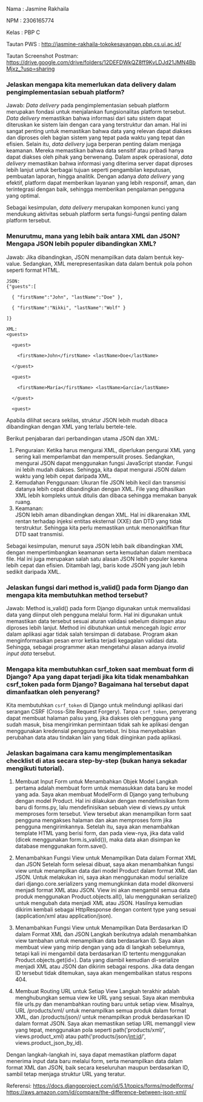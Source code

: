 Nama : Jasmine Rakhaila

NPM : 2306165774

Kelas : PBP C

Tautan PWS : http://jasmine-rakhaila-tokokesayangan.pbp.cs.ui.ac.id/

Tautan Screenshot Postman: https://drive.google.com/drive/folders/12DEFDWkQZ8ff9KvLDJd21JMN4BbMjxz_?usp=sharing
 
 ### Jelaskan mengapa kita memerlukan data delivery dalam pengimplementasian sebuah platform?
Jawab: _Data delivery_ pada pengimplementasian sebuah platform merupakan fondasi untuk menjalankan fungsionalitas platform tersebut. _Data delivery_ memastikan bahwa informasi dari satu sistem dapat diteruskan ke sistem lain dengan cara yang terstruktur dan aman. Hal ini sangat penting untuk memastikan bahwa data yang relevan dapat diakses dan diproses oleh bagian sistem yang tepat pada waktu yang tepat dan efisien. Selain itu, _data delivery_ juga berperan penting dalam menjaga keamanan. Mereka memastikan bahwa data sensitif atau pribadi hanya dapat diakses oleh pihak yang berwenang. Dalam aspek operasional, _data delivery_ memastikan bahwa informasi yang diterima server dapat diproses lebih lanjut untuk berbagai tujuan seperti pengambilan keputusan, pembuatan laporan, hingga analitik. Dengan adanya _data delivery_ yang efektif, platform dapat memberikan layanan yang lebih responsif, aman, dan terintegrasi dengan baik, sehingga memberikan pengalaman pengguna yang optimal.

Sebagai kesimpulan, _data delivery_ merupakan komponen kunci yang mendukung aktivitas sebuah platform serta fungsi-fungsi penting dalam platform tersebut.

 ### Menurutmu, mana yang lebih baik antara XML dan JSON? Mengapa JSON lebih populer dibandingkan XML?
Jawab: Jika dibandingkan, JSON menampilkan data dalam bentuk key-value. Sedangkan, XML merepresentasikan data dalam bentuk pola pohon seperti format HTML.
```
JSON:
{"guests":[

  { "firstName":"John", "lastName":"Doe" },

  { "firstName":"Nikki", "lastName":"Wolf" }

]}

XML:
<guests>

  <guest>

    <firstName>John</firstName> <lastName>Doe</lastName>

  </guest>

  <guest>

    <firstName>María</firstName> <lastName>García</lastName>

  </guest>

  <guest>
```
Apabila dilihat secara sekilas, struktur JSON lebih mudah dibaca dibandingkan dengan XML yang terlalu bertele-tele.

Berikut penjabaran dari perbandingan utama JSON dan XML:
1. Penguraian: Ketika harus mengurai XML, diperlukan  pengurai XML yang sering kali memperlambat dan mempersulit proses. Sedangkan, mengurai JSON dapat menggunakan fungsi JavaScript standar. Fungsi ini lebih mudah diakses. Sehingga, kita dapat mengurai JSON dalam waktu yang lebih cepat daripada XML.
2. Kemudahan Penggunaan: Ukuran file JSON lebih kecil dan transmisi datanya lebih cepat dibandingkan dengan XML. File yang dihasilkan XML lebih kompleks untuk ditulis dan dibaca sehingga memakan banyak ruang.
3. Keamanan: 	
JSON lebih aman dibandingkan dengan XML. Hal ini dikarenakan XML rentan terhadap injeksi entitas eksternal (XXE) dan DTD yang tidak terstruktur. Sehingga kita perlu memastikan untuk menonaktifkan fitur DTD saat transmisi.

Sebagai kesimpulan, menurut saya JSON lebih baik dibandingkan XML dengan mempertimbangkan keamanan serta kemudahan dalam membaca file. Hal ini juga merupakan salah satu alasan JSON lebih populer karena lebih cepat dan efisien. Ditambah lagi, baris kode JSON yang jauh lebih sedikit daripada XML.

 ### Jelaskan fungsi dari method is_valid() pada form Django dan mengapa kita membutuhkan method tersebut?
Jawab: Method is_valid() pada form Django digunakan untuk memvalidasi data yang diinput oleh pengguna melalui form. Hal ini digunakan untuk memastikan data tersebut sesuai aturan validasi sebelum disimpan atau diproses lebih lanjut. Method ini dibutuhkan untuk mencegah _logic error_ dalam aplikasi agar tidak salah tersimpan di database. Program akan menginformasikan pesan error ketika terjadi kegagalan validasi data. Sehingga, sebagai programmer akan mengetahui alasan adanya _invalid input data_ tersebut.

 ### Mengapa kita membutuhkan csrf_token saat membuat form di Django? Apa yang dapat terjadi jika kita tidak menambahkan csrf_token pada form Django? Bagaimana hal tersebut dapat dimanfaatkan oleh penyerang?
 Kita membutuhkan `csrf_token` di Django untuk melindungi aplikasi dari serangan CSRF (Cross-Site Request Forgery). Tanpa `csrf_token`, penyerang dapat membuat halaman palsu yang, jika diakses oleh pengguna yang sudah masuk, bisa mengirimkan permintaan tidak sah ke aplikasi dengan menggunakan kredensial pengguna tersebut. Ini bisa menyebabkan perubahan data atau tindakan lain yang tidak diinginkan pada aplikasi.


 ### Jelaskan bagaimana cara kamu mengimplementasikan checklist di atas secara step-by-step (bukan hanya sekadar mengikuti tutorial).
 1. Membuat Input Form untuk Menambahkan Objek Model
Langkah pertama adalah membuat form untuk memasukkan data baru ke model yang ada. Saya akan membuat ModelForm di Django yang terhubung dengan model Product. Hal ini dilakukan dengan mendefinisikan form baru di forms.py, lalu mendefinisikan sebuah view di views.py untuk memproses form tersebut. View tersebut akan menampilkan form saat pengguna mengakses halaman dan akan memproses form jika pengguna mengirimkannya. Setelah itu, saya akan menambahkan template HTML yang berisi form, dan pada view-nya, jika data valid (dicek menggunakan form.is_valid()), maka data akan disimpan ke database menggunakan form.save().

2. Menambahkan Fungsi View untuk Menampilkan Data dalam Format XML dan JSON
Setelah form selesai dibuat, saya akan menambahkan fungsi view untuk menampilkan data dari model Product dalam format XML dan JSON. Untuk melakukan ini, saya akan menggunakan modul serialize dari django.core.serializers yang memungkinkan data model dikonversi menjadi format XML atau JSON. View ini akan mengambil semua data produk menggunakan Product.objects.all(), lalu menggunakan serialize() untuk mengubah data menjadi XML atau JSON. Hasilnya kemudian dikirim kembali sebagai HttpResponse dengan content type yang sesuai (application/xml atau application/json).

3. Menambahkan Fungsi View untuk Menampilkan Data Berdasarkan ID dalam Format XML dan JSON
Langkah berikutnya adalah menambahkan view tambahan untuk menampilkan data berdasarkan ID. Saya akan membuat view yang mirip dengan yang ada di langkah sebelumnya, tetapi kali ini mengambil data berdasarkan ID tertentu menggunakan Product.objects.get(id=<id>). Data yang diambil kemudian di-serialize menjadi XML atau JSON dan dikirim sebagai respons. Jika data dengan ID tersebut tidak ditemukan, saya akan mengembalikan status respons 404.

4. Membuat Routing URL untuk Setiap View
Langkah terakhir adalah menghubungkan semua view ke URL yang sesuai. Saya akan membuka file urls.py dan menambahkan routing baru untuk setiap view. Misalnya, URL /products/xml/ untuk menampilkan semua produk dalam format XML, dan /products/json/<id>/ untuk menampilkan produk berdasarkan ID dalam format JSON. Saya akan memastikan setiap URL memanggil view yang tepat, menggunakan pola seperti path('products/xml/', views.product_xml) atau path('products/json/<int:id>/', views.product_json_by_id).

Dengan langkah-langkah ini, saya dapat memastikan platform dapat menerima input data baru melalui form, serta menampilkan data dalam format XML dan JSON, baik secara keseluruhan maupun berdasarkan ID, sambil tetap menjaga struktur URL yang teratur.


 Referensi:
 https://docs.djangoproject.com/id/5.1/topics/forms/modelforms/
 https://aws.amazon.com/id/compare/the-difference-between-json-xml/
